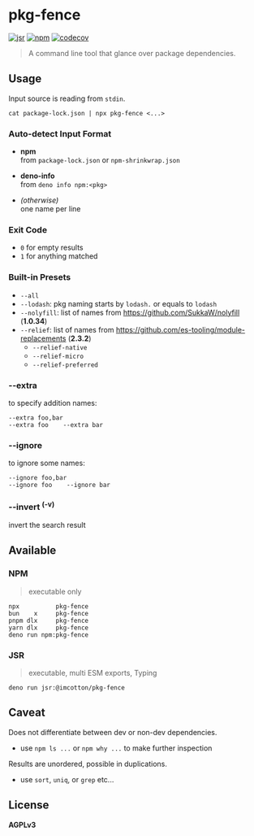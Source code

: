 pkg-fence
=========

[![jsr](https://jsr.io/badges/@imcotton/pkg-fence)](https://jsr.io/@imcotton/pkg-fence)
[![npm](https://badgen.net/npm/v/pkg-fence)](https://www.npmjs.com/package/pkg-fence)
[![codecov](https://codecov.io/gh/imcotton/pkg-fence/graph/badge.svg)](https://codecov.io/gh/imcotton/pkg-fence)

> A command line tool that glance over package dependencies.





Usage
-----

Input source is reading from `stdin`.

    cat package-lock.json | npx pkg-fence <...>





### Auto-detect Input Format

- **npm**\
   from `package-lock.json` or `npm-shrinkwrap.json`

- **deno-info**\
   from `deno info npm:<pkg>`

- _(otherwise)_\
   one name per line





### Exit Code

- `0` for empty results
- `1` for anything matched





### Built-in Presets

- `--all`
- `--lodash`: pkg naming starts by `lodash.` or equals to `lodash`
- `--nolyfill`: list of names from https://github.com/SukkaW/nolyfill (**1.0.34**)
- `--relief`: list of names from https://github.com/es-tooling/module-replacements (**2.3.2**)
  - `--relief-native`
  - `--relief-micro`
  - `--relief-preferred`





### --extra

to specify addition names:

    --extra foo,bar
    --extra foo    --extra bar





### --ignore

to ignore some names:

    --ignore foo,bar
    --ignore foo    --ignore bar





### --invert <sup>(-v)</sup>

invert the search result





Available
---------

### NPM

> executable only

```
npx          pkg-fence
bun    x     pkg-fence
pnpm dlx     pkg-fence
yarn dlx     pkg-fence
deno run npm:pkg-fence
```

### JSR

> executable, multi ESM exports, Typing

```
deno run jsr:@imcotton/pkg-fence
```





Caveat
------

Does not differentiate between dev or non-dev dependencies.

- use `npm ls ...` or `npm why ...` to make further inspection

Results are unordered, possible in duplications.

- use `sort`, `uniq`, or `grep` etc...





License
-------

**AGPLv3**


